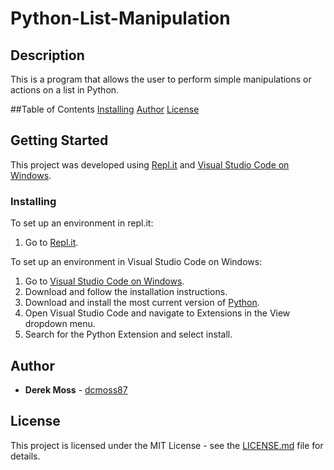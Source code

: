 # Python-List-Manipulation

## Description

This is a program that allows the user to perform simple manipulations or actions on a list in Python.

##Table of Contents
[Installing]()
[Author]()
[License]()

## Getting Started

This project was developed using [Repl.it](https://repl.it/) and [Visual Studio Code on Windows](https://code.visualstudio.com/docs/setup/windows).

### Installing

To set up an environment in repl.it:

  1. Go to [Repl.it](https://repl.it/languages/python3).
 
To set up an environment in Visual Studio Code on Windows:

  1. Go to [Visual Studio Code on Windows](https://code.visualstudio.com/docs/setup/windows).
  2. Download and follow the installation instructions.
  2. Download and install the most current version of [Python](https://www.python.org/downloads/).
  3. Open Visual Studio Code and navigate to Extensions in the View dropdown menu.
  4. Search for the Python Extension and select install.

## Author

* **Derek Moss** - [dcmoss87](https://github.com/dcmoss87)

## License

This project is licensed under the MIT License - see the [LICENSE.md](LICENSE.md) file for details.
